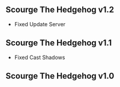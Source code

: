 ## Scourge The Hedgehog v1.2
- Fixed Update Server

## Scourge The Hedgehog v1.1
- Fixed Cast Shadows

## Scourge The Hedgehog v1.0
